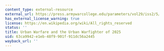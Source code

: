 ```yaml
---
content_type: external-resource
external_url: https://press.armywarcollege.edu/parameters/vol29/iss2/5/
has_external_license_warning: true
license: https://en.wikipedia.org/wiki/All_rights_reserved
status: ''
title: Urban Warfare and the Urban Warfighter of 2025
uid: 63ca9942-e1eb-48f9-901f-911dc56a2445
wayback_url: ''
---
```

